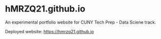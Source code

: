# hMRZQ21.github.io

An experimental portfolio website for CUNY Tech Prep - Data Sciene track.

Deployed website: https://hmrzq21.github.io
